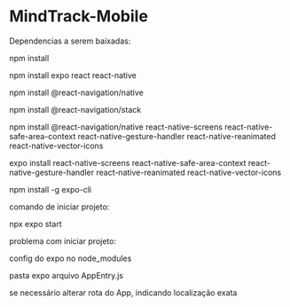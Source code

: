 # MindTrack-Mobile

Dependencias a serem baixadas:

npm install

npm install expo react react-native

npm install @react-navigation/native

npm install @react-navigation/stack

npm install @react-navigation/native react-native-screens react-native-safe-area-context react-native-gesture-handler react-native-reanimated react-native-vector-icons

expo install react-native-screens react-native-safe-area-context react-native-gesture-handler react-native-reanimated react-native-vector-icons

npm install -g expo-cli


comando de iniciar projeto:

npx expo start

problema com iniciar projeto:

config do expo no node_modules

pasta expo arquivo AppEntry.js

se necessário alterar rota do App, indicando localização exata
